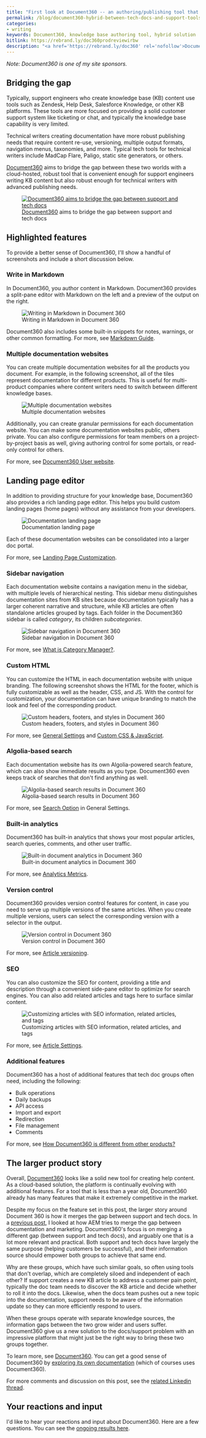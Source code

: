 ```yaml
---
title: "First look at Document360 -- an authoring/publishing tool that satisfies both KB and tech pubs needs"
permalink: /blog/document360-hybrid-between-tech-docs-and-support-tools/
categories:
- writing
keywords: Document360, knowledge base authoring tool, hybrid solution
bitlink: https://rebrand.ly/doc360prodreviewirbw
description: "<a href='https://rebrand.ly/doc360' rel='nofollow'>Document360</a> is a new authoring and publishing tool that spans the needs of both support teams creating KB content and technical writers creating documentation. Document360 provides a good balance of features that will satisfy both audiences. Launched in July 2017, Document360 is already growing rapidly with a robust customer base. In this post, I'll show screenshots related to many of these features and talk about the need to bridge the gap between KB and tech doc content."
---
```


*Note: Document360 is one of my site sponsors.*

## Bridging the gap

Typically, support engineers who create knowledge base (KB) content use tools such as Zendesk, Help Desk, Salesforce Knowledge, or other KB platforms. These tools are more focused on providing a solid customer support system like ticketing or chat, and typically the knowledge base capability is very limited.

Technical writers creating documentation have more robust publishing needs that require content re-use, versioning, multiple output formats, navigation menus, taxonomies, and more. Typical tech tools for technical writers include MadCap Flare, Paligo, static site generators, or others.

<a href='https://rebrand.ly/doc360' rel='nofollow'>Document360</a> aims to bridge the gap between these two worlds with a cloud-hosted, robust tool that is convenient enough for support engineers writing KB content but also robust enough  for technical writers with advanced publishing needs.

<figure><a href='https://rebrand.ly/doc360' rel='nofollow'><img src="https://idratherbewritingmedia.com/images/doc360homepage.png" alt="Document360 aims to bridge the gap between support and tech docs" /></a><figcaption><a href='https://rebrand.ly/doc360' rel='nofollow'>Document360</a> aims to bridge the gap between support and tech docs</figcaption></figure>

## Highlighted features

To provide a better sense of Document360, I'll show a handful of screenshots and include a short discussion below.

### Write in Markdown

In Document360, you author content in Markdown. Document360 provides a split-pane editor with Markdown on the left and a preview of the output on the right.

<figure><img src="https://idratherbewritingmedia.com/images/doc360_markdown.png" alt="Writing in Markdown in Document 360" /><figcaption>Writing in Markdown in Document 360</figcaption></figure>

Document360 also includes some built-in snippets for notes, warnings, or other common formatting. For more, see <a rel="nofollow" href="https://docs.document360.io/docs/markdown-guide">Markdown Guide</a>.

### Multiple documentation websites

You can create multiple documentation websites for all the products you document. For example, in the following screenshot, all of the tiles represent documentation for different products. This is useful for multi-product companies where content writers need to switch between different knowledge bases.

<figure><img src="https://idratherbewritingmedia.com/images/doc360_docportals.png" alt="Multiple documentation websites" /><figcaption>Multiple documentation websites</figcaption></figure>

Additionally, you can create granular permissions for each documentation website. You can make some documentation websites public, others private. You can also configure permissions for team members on a project-by-project basis as well, giving authoring control for some portals, or read-only control for others.

For more, see <a rel="nofollow" href="https://docs.document360.io/docs/document360-user-website">Document360 User website</a>.

## Landing page editor

In addition to providing structure for your knowledge base, Document360 also provides a rich landing page editor. This helps you build custom landing pages (home pages) without any assistance from your developers.

<figure><img src="https://idratherbewritingmedia.com/images/doc360_search.png" alt="Documentation landing page" /><figcaption>Documentation landing page</figcaption></figure>

Each of these documentation websites can be consolidated into a larger doc portal.

For more, see <a rel="nofollow" href="https://docs.document360.io/docs/landing-page-customization">Landing Page Customization</a>.

### Sidebar navigation

Each documentation website contains a navigation menu in the sidebar, with multiple levels of hierarchical nesting. This sidebar menu distinguishes documentation sites from KB sites because documentation typically has a larger coherent narrative and structure, while KB articles are often standalone articles grouped by tags. Each folder in the Document360 sidebar is called *category*, its children *subcategories*.

<figure><img src="https://idratherbewritingmedia.com/images/doc360_sampleoutput.png" alt="Sidebar navigation in Document 360" /><figcaption>Sidebar navigation in Document 360</figcaption></figure>

For more, see [What is Category Manager?](https://docs.document360.io/docs/what-is-category-manager).

### Custom HTML

You can customize the HTML in each documentation website with unique branding. The following screenshot shows the HTML for the footer, which is fully customizable as well as the header, CSS, and JS. With the control for customization, your documentation can have unique branding to match the look and feel of the corresponding product.

<figure><img src="https://idratherbewritingmedia.com/images/doc360_customhtml.png" alt="Custom headers, footers, and styles in Document 360" /><figcaption>Custom headers, footers, and styles in Document 360</figcaption></figure>

For more, see <a rel="nofollow" href="https://docs.document360.io/docs/appearance-general-settings">General Settings</a> and <a rel="nofollow" href="https://docs.document360.io/docs/custom-css-javascript">Custom CSS & JavaScript</a>.

### Algolia-based search

Each documentation website has its own Algolia-powered search feature, which can also show immediate results as you type. Document360 even keeps track of searches that don't find anything as well.

<figure><img src="https://idratherbewritingmedia.com/images/doc360_immediatesearchresults.png" alt="Algolia-based search results in Document 360" /><figcaption>Algolia-based search results in Document 360</figcaption></figure>

For more, see <a rel="nofollow" href="https://docs.document360.io/docs/document360-user-website">Search Option</a> in General Settings.

### Built-in analytics

Document360 has built-in analytics that shows your most popular articles, search queries, comments, and other user traffic.

<figure><img src="https://idratherbewritingmedia.com/images/doc360_builtinanalytics.png" alt="Built-in document analytics in Document 360" /><figcaption>Built-in document analytics in Document 360</figcaption></figure>

For more, see <a rel="nofollow" href="https://docs.document360.io/docs/analytics">Analytics Metrics</a>.

### Version control

Document360 provides version control features for content, in case you need to serve up multiple versions of the same articles. When you create multiple versions, users can select the corresponding version with a selector in the output.

<figure><img src="https://idratherbewritingmedia.com/images/doc360_versioncontrol.png" alt="Version control in Document 360" /><figcaption>Version control in Document 360</figcaption></figure>

For more, see <a rel="nofollow" href="https://docs.document360.io/docs/article-versioning">Article versioning</a>.

### SEO

You can also customize the SEO for content, providing a title and description through a convenient side-pane editor to optimize for search engines. You can also add related articles and tags here to surface similar content.

<figure><img src="https://idratherbewritingmedia.com/images/doc360_seo_tags_related.png" alt="Customizing articles with SEO information, related articles, and tags" /><figcaption>Customizing articles with SEO information, related articles, and tags</figcaption></figure>

For more, see <a rel="nofollow" href="https://docs.document360.io/docs/article-settings">Article Settings</a>.

### Additional features

Document360 has a host of additional features that tech doc groups often need, including the following:

- Bulk operations
- Daily backups
- API access
- Import and export
- Redirection
- File management
- Comments

For more, see <a href='https://docs.document360.io/docs/how-document360-is-different-from-other-products'>How Document360 is different from other products?</a>

## The larger product story

Overall, <a href='https://rebrand.ly/doc360'>Document360</a> looks like a solid new tool for creating help content. As a cloud-based solution, the platform is continually evolving with additional features. For a tool that is less than a year old, Document360 already has many features that make it extremely competitive in the market.

Despite my focus on the feature set in this post, the larger story around Document 360 is how it merges the gap between support and tech docs. In a [previous post](https://idratherbewriting.com/2019/03/10/introducing-xml-documentation-for-adobe-experience-manager/), I looked at how AEM tries to merge the gap between documentation and marketing. Document360's focus is on merging a different gap (between support and tech docs), and arguably one that is a lot more relevant and practical. Both support and tech docs have largely the same purpose (helping customers be successful), and their information source should empower both groups to achieve that same end.

Why are these groups, which have such similar goals, so often using tools that don't overlap, which are completely siloed and independent of each other? If support creates a new KB article to address a customer pain point, typically the doc team needs to discover the KB article and decide whether to roll it into the docs. Likewise, when the docs team pushes out a new topic into the documentation, support needs to be aware of the information update so they can more efficiently respond to users.

When these groups operate with separate knowledge sources, the information gaps between the two grow wider and users suffer. Document360 give us a new solution to the docs/support problem with an impressive platform that might just be the right way to bring these two groups together.

To learn more, see <a href='https://rebrand.ly/doc360'>Document360</a>. You can get a good sense of Document360 by <a rel="nofollow" href="https://docs.document360.io/docs">exploring its own documentation</a> (which of courses uses Document360).

For more comments and discussion on this post, see the [related Linkedin thread](https://www.linkedin.com/feed/update/urn:li:activity:6526458595519926272).

## Your reactions and input

I'd like to hear your reactions and input about Document360. Here are a few questions. You can see the [ongoing results here](https://www.questionpro.com/t/PGD3QZeLzc).

<script>
EMBED_PARAMS = {};
EMBED_PARAMS.surveyID =6626457;
EMBED_PARAMS.domain ="//www.questionpro.com";
EMBED_PARAMS.src ="//www.questionpro.com/a/TakeSurvey?tt=YwLU8HFASuI%3D";
EMBED_PARAMS.width ="100%";
EMBED_PARAMS.height = "1300px";
EMBED_PARAMS.border = "hidden";
</script>
<div id="div_6626457"></div>
<script src="//www.questionpro.com/javascript/embedsurvey.js?version=1"></script>

